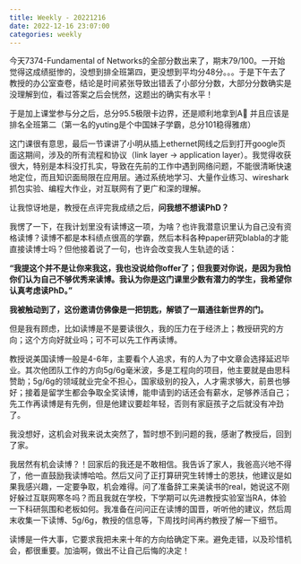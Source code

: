 ```yaml
---
title: Weekly - 20221216
date: 2022-12-16 23:07:00
categories: weekly
---
```


今天7374-Fundamental of Networks的全部分数出来了，期末79/100。一开始觉得这成绩挺惨的，没想到排全班第四，更没想到平均分48分。。。于是下午去了教授的办公室查卷，结论是时间紧张导致出错丢了小部分分数，大部分分数确实是没理解到位，看过答案之后会恍然，这题出的确实有水平！

于是加上课堂参与分之后，总分95.5极限卡边界，还是顺利地拿到A🥳 并且应该是排名全班第二（第一名的yuting是个中国妹子学霸，总分101稳得雅痞）

这门课很有意思，最后一节课讲了小明从插上ethernet网线之后到打开google页面这期间，涉及的所有流程和协议（link layer -> application layer）。我觉得收获很大，特别是本科没打扎实，导致在先前的工作中遇到网络问题，不能很清晰快速地定位，而且知识面局限在应用层。通过系统地学习、大量作业练习、wireshark抓包实验、编程大作业，对互联网有了更广和深的理解。

让我惊讶地是，教授在点评完我成绩之后，**问我想不想读PhD？**

我愣了一下，在我计划里没有读博这一项，为啥？也许我潜意识里认为自己没有资格读博？读博不都是本科绩点很高的学霸，然后本科各种paper研究blabla的才能直接读博士吗？但他接着说了一句，也许会改变我人生轨迹的话：

**“我提这个并不是让你来我这，我也没说给你offer了；但我要对你说，是因为我怕你们认为自己不够优秀来读博。我认为你是这门课里少数有潜力的学生，我希望你认真考虑读PhD。”**

**我被触动到了，这份邀请仿佛像是一把钥匙，解锁了一扇通往新世界的门。**

但是我有顾虑，比如读博是不是要读很久，我的压力在于经济上；教授研究的方向；这个方向好就业吗；可不可以先工作再读博。

教授说美国读博一般是4-6年，主要看个人追求，有的人为了中文章会选择延迟毕业。其次他团队工作的方向5g/6g毫米波，多是工程向的项目，他主要就是由思科赞助；5g/6g的领域就业完全不担心，国家级别的投入，人才需求够大，前景也够好；接着是留学生都会争取全奖读博，能申请到的话还会有薪水，足够养活自己；先工作再读博是有先例，但是他建议要趁年轻，否则有家庭孩子之后就没有冲劲了。

我没想好，这机会对我来说太突然了，暂时想不到问题的我，感谢了教授后，回到了家。

我居然有机会读博？！回家后的我还是不敢相信。我告诉了家人，我爸高兴地不得了，他一直鼓励我读博哈哈。然后又问了正打算研究生转博士的恩扶，他建议是如果我感兴趣，一定要争取，机会难得。问了准备辞工来美读书的real，她说这不刚好躲过互联网寒冬吗？而且我就在学校，下学期可以先进教授实验室当RA，体验一下科研氛围和老板如何。我准备在问问正在读博的国晋，听听他的建议，然后周末收集一下读博、5g/6g，教授的信息等，下周找时间再约教授了解一下细节。

读博是一件大事，它要求我把未来十年的方向给确定下来。避免走错，以及珍惜机会，都很重要。加油啊，做出不让自己后悔的决定！